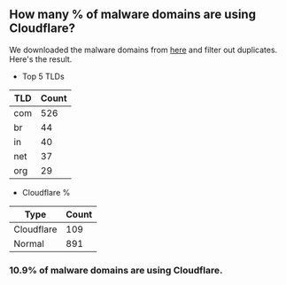 ## How many % of malware domains are using Cloudflare?


We downloaded the malware domains from [here](https://urlhaus.abuse.ch) and filter out duplicates.
Here's the result.


[//]: # (start replacement)


- Top 5 TLDs

| TLD | Count |
| --- | --- |
| com | 526 |
| br | 44 |
| in | 40 |
| net | 37 |
| org | 29 |


- Cloudflare %

| Type | Count |
| --- | --- |
| Cloudflare | 109 |
| Normal | 891 |


### 10.9% of malware domains are using Cloudflare.